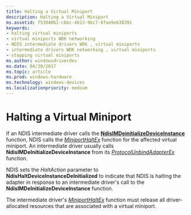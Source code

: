 ```yaml
---
title: Halting a Virtual Miniport
description: Halting a Virtual Miniport
ms.assetid: f53040b1-cbbc-4b13-9bc7-8fae9eb38391
keywords:
- halting virtual miniports
- virtual miniports WDK networking
- NDIS intermediate drivers WDK , virtual miniports
- intermediate drivers WDK networking , virtual miniports
- stopping virtual miniports
ms.author: windowsdriverdev
ms.date: 04/20/2017
ms.topic: article
ms.prod: windows-hardware
ms.technology: windows-devices
ms.localizationpriority: medium
---
```


# Halting a Virtual Miniport





If an NDIS intermediate driver calls the [**NdisIMDeinitializeDeviceInstance**](https://msdn.microsoft.com/library/windows/hardware/ff562721) function, NDIS calls the [*MiniportHaltEx*](https://msdn.microsoft.com/library/windows/hardware/ff559388) function for the affected virtual miniport. An intermediate driver usually calls **NdisIMDeInitializeDeviceInstance** from its [*ProtocolUnbindAdapterEx*](https://msdn.microsoft.com/library/windows/hardware/ff570278) function.

NDIS sets the *HaltAction* parameter to **NdisHaltDeviceInstanceDeInitialized** to indicate that NDIS is halting the adapter in response to an intermediate driver's call to the **NdisIMDeInitializeDeviceInstance** function.

The intermediate driver's [*MiniportHaltEx*](https://msdn.microsoft.com/library/windows/hardware/ff559388) function must release all driver-allocated resources that are associated with a virtual miniport.

 

 





